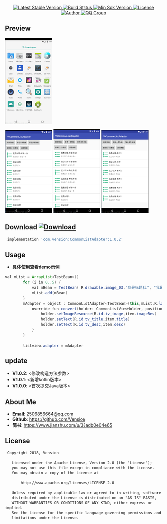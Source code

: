 <p align="center">
   <a href="https://bintray.com/vension/vensionCenter/CommonListAdapter/_latestVersion">
    <img src="https://img.shields.io/badge/Jcenter-V1.0.2-brightgreen.svg?style=flat-square" alt="Latest Stable Version" />
  </a>
  <a href="https://travis-ci.org/Vension/V-CommonListAdapter">
    <img src="https://travis-ci.org/Vension/V-CommonListAdapter.svg?branch=master" alt="Build Status" />
  </a>
  <a href="https://developer.android.com/about/versions/android-4.0.html">
    <img src="https://img.shields.io/badge/API-15%2B-blue.svg?style=flat-square" alt="Min Sdk Version" />
  </a>
  <a href="http://www.apache.org/licenses/LICENSE-2.0">
    <img src="http://img.shields.io/badge/License-Apache%202.0-blue.svg?style=flat-square" alt="License" />
  </a>
  <a href="https://www.jianshu.com/u/38adb0e04e65">
    <img src="https://img.shields.io/badge/Author-Vension-orange.svg?style=flat-square" alt="Author" />
  </a>
  <a href="https://shang.qq.com/wpa/qunwpa?idkey=1a5dc5e9b2e40a780522f46877ba243eeb64405d42398643d544d3eec6624917">
    <img src="https://img.shields.io/badge/QQ-2506856664-orange.svg?style=flat-square" alt="QQ Group" />
  </a>
</p>



## Preview
<p>
    <img src="ScreenShot/GIF.gif" width="30%" height="30%">
</p>
<p>
   <img src="ScreenShot/1539577702.jpg" width="30%" height="30%">
   <img src="ScreenShot/1539577749.jpg" width="30%" height="30%">
   <img src="ScreenShot/1539577788.jpg" width="30%" height="30%">
</p>


## Download [ ![Download](https://api.bintray.com/packages/vension/vensionCenter/CommonListAdapter/images/download.svg) ](https://bintray.com/vension/vensionCenter/CommonListAdapter/_latestVersion)

``` gradle
 implementation 'com.vension:CommonListAdapter:1.0.2'
```

## Usage

* **具体使用查看demo示例**
```java
val mList = ArrayList<TestBean>()
        for (i in 0..5) {
            val mBean = TestBean( R.drawable.image_03,"我是标题$i", "我是简介$i")
            mList.add(mBean)
        }
        mAdapter = object : CommonListAdapter<TestBean>(this,mList,R.layout.item_list){
            override fun convert(holder: CommonListViewHolder, position: Int, item: TestBean) {
                holder.setImageResource(R.id.iv_image,item.imageRes)
                holder.setText(R.id.tv_title,item.title)
                holder.setText(R.id.tv_desc,item.desc)
            }
        }

        listview.adapter = mAdapter
```

## update
* **V1.0.2**: <修改构造方法参数>
* **V1.0.1**: <新增kotlin版本>
* **V1.0.0**: <首次提交Java版本>


## About Me
* **Email**: <2506856664@qq.com>
* **Github**: <https://github.com/Vension>
* **简书**: <https://www.jianshu.com/u/38adb0e04e65>

## License
```
 Copyright 2018, Vension

   Licensed under the Apache License, Version 2.0 (the "License");
   you may not use this file except in compliance with the License.
   You may obtain a copy of the License at

       http://www.apache.org/licenses/LICENSE-2.0

   Unless required by applicable law or agreed to in writing, software
   distributed under the License is distributed on an "AS IS" BASIS,
   WITHOUT WARRANTIES OR CONDITIONS OF ANY KIND, either express or implied.
   See the License for the specific language governing permissions and
   limitations under the License.
```

